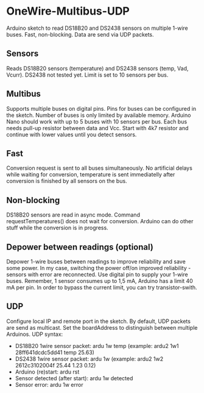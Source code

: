 # OneWire-Multibus-UDP
Arduino sketch to read DS18B20 and DS2438 sensors on multiple 1-wire buses. Fast, non-blocking. Data are send via UDP packets.

## Sensors
Reads DS18B20 sensors (temperature) and DS2438 sensors (temp, Vad, Vcurr). DS2438 not tested yet. Limit is set to 10 sensors per bus.

## Multibus
Supports multiple buses on digital pins. Pins for buses can be configured in the sketch. Number of buses is only limited by available memory. Arduino Nano should work with up to 5 buses with 10 sensors per bus.
Each bus needs pull-up resistor between data and Vcc. Start with 4k7 resistor and continue with lower values until you detect sensors.

## Fast
Conversion request is sent to all buses simultaneously. No artificial delays while waiting for conversion, temperature is sent immediatelly after conversion is finished by all sensors on the bus.

## Non-blocking
DS18B20 sensors are read in async mode. Command requestTemperatures() does not wait for conversion. Arduino can do other stuff while the conversion is in progress.

## Depower between readings (optional)
Depower 1-wire buses between readings to improve reliability and save some power. In my case, switching the power off/on improved reliability - sensors with error are reconnected.
Use digital pin to supply your 1-wire buses. Remember, 1 sensor consumes up to 1,5 mA, Arduino has a limit 40 mA per pin. In order to bypass the current limit, you can try transistor-swith.

## UDP
Configure  local IP and remote port in the sketch. By default, UDP packets are send as multicast. Set the boardAddress to distinguish between multiple Arduinos.
UDP syntax:
* DS18B20 1wire sensor packet: ardu<boardAddress> 1w<OneWireBus> <sensorAddress> temp <tempCelsius> (example: ardu2 1w1 28ff641dcdc5dd41 temp 25.63)
* DS2438 1wire sensor packet: ardu<boardAddress> 1w<OneWireBus> <sensorAddress> <tempCelsius> <Vad> <Vcurr> (example: ardu2 1w2 2612c3102004f 25.44 1.23 0.12)
* Arduino (re)start: ardu<boardAddress> rst
* Sensor detected (after start): ardu<boardAddress> 1w<OneWireBus> <sensorAddress> detected
* Sensor error: ardu<boardAddress> 1w<OneWireBus> <sensorAddress> error
